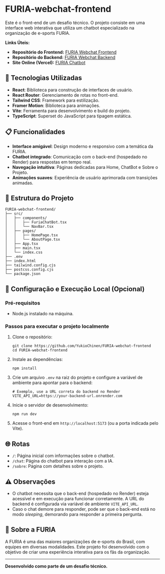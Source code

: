 # FURIA-webchat-frontend

Este é o front-end de um desafio técnico. O projeto consiste em uma interface web interativa que utiliza um chatbot especializado na organização de e-sports FURIA.

**Links Úteis:**
- **Repositório do Frontend:** [FURIA Webchat Frontend](https://github.com/YukioChinen/FURIA-webchat-frontend)
- **Repositório do Backend:** [FURIA Webchat Backend](https://github.com/YukioChinen/FURIA-webchat-backend)
- **Site Online (Vercel):** [FURIA Chatbot](https://furia-webchat-frontend.vercel.app/)

## 🚀 Tecnologias Utilizadas

- **React**: Biblioteca para construção de interfaces de usuário.
- **React Router**: Gerenciamento de rotas no front-end.
- **Tailwind CSS**: Framework para estilização.
- **Framer Motion**: Biblioteca para animações.
- **Vite**: Ferramenta para desenvolvimento e build do projeto.
- **TypeScript**: Superset do JavaScript para tipagem estática.

## 📋 Funcionalidades

- **Interface amigável**: Design moderno e responsivo com a temática da FURIA.
- **Chatbot integrado**: Comunicação com o back-end (hospedado no Render) para respostas em tempo real.
- **Navegação intuitiva**: Páginas dedicadas para Home, ChatBot e Sobre o Projeto.
- **Animações suaves**: Experiência de usuário aprimorada com transições animadas.

## 📂 Estrutura do Projeto
```
FURIA-webchat-frontend/
├── src/
│   ├── components/
│   │   ├── FuriaChatBot.tsx
│   │   └── NavBar.tsx
│   ├── pages/
│   │   ├── HomePage.tsx
│   │   └── AboutPage.tsx
│   ├── App.tsx
│   ├── main.tsx
│   └── index.css
├── .env
├── index.html
├── tailwind.config.cjs
├── postcss.config.cjs
└── package.json
```

## 🔧 Configuração e Execução Local (Opcional)

### Pré-requisitos

- Node.js instalado na máquina.

### Passos para executar o projeto localmente

1. Clone o repositório:
   ```
   git clone https://github.com/YukioChinen/FURIA-webchat-frontend
   cd FURIA-webchat-frontend
   ```

2. Instale as dependências:
   ```
   npm install
   ```

3. Crie um arquivo `.env` na raiz do projeto e configure a variável de ambiente para apontar para o backend:
   ```
   # Exemplo, use a URL correta do backend no Render
   VITE_API_URL=https://your-backend-url.onrender.com 
   ```

4. Inicie o servidor de desenvolvimento:
   ```
   npm run dev
   ```

5. Acesse o front-end em `http://localhost:5173` (ou a porta indicada pelo Vite).

## 🌐 Rotas

- `/`: Página inicial com informações sobre o chatbot.
- `/chat`: Página do chatbot para interação com a IA.
- `/sobre`: Página com detalhes sobre o projeto.

## ⚠️ Observações

- O chatbot necessita que o back-end (hospedado no Render) esteja acessível e em execução para funcionar corretamente. A URL do backend é configurada via variável de ambiente `VITE_API_URL`.
- Caso o chat demore para responder, pode ser que o back-end está no modo *sleeping*, demorando para responder a primeira pergunta.

## 🖤 Sobre a FURIA

A FURIA é uma das maiores organizações de e-sports do Brasil, com equipes em diversas modalidades. Este projeto foi desenvolvido com o objetivo de criar uma experiência interativa para os fãs da organização.

---

**Desenvolvido como parte de um desafio técnico.**

